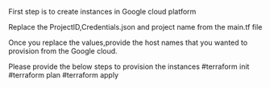First step is to create instances in Google cloud platform

Replace the ProjectID,Credentials.json and project name from the main.tf file 

Once you replace the values,provide the host names that you wanted to provision from the Google cloud.

Please provide the below steps to provision the instances
#terraform init
#terraform plan
#terraform apply
